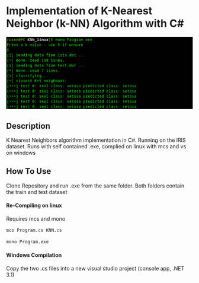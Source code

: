 # Implementation of K-Nearest Neighbor (k-NN) Algorithm with C#

![Project Image](/screencap.png)

## Description

K Nearest Neighbors algorithm implementation in C#. Running on the IRIS dataset. Runs with self contained .exe, complied on linux with mcs and vs on windows

## How To Use
Clone Repository and run .exe from the same folder. Both folders contain the train and test dataset

#### Re-Compiling on linux
Requires mcs and mono 

```bash
mcs Program.cs KNN.cs 
```
```bash
mono Program.exe
```

#### Windows Compilation
Copy the two .cs files into a new visual studio project (console app, .NET 3.1) 

